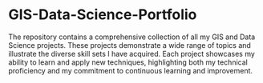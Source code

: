 # GIS-Data-Science-Portfolio
The repository contains a comprehensive collection of all my GIS and Data Science projects. These projects demonstrate a wide range of topics and illustrate the diverse skill sets I have acquired. Each project showcases my ability to learn and apply new techniques, highlighting both my technical proficiency and my commitment to continuous learning and improvement.